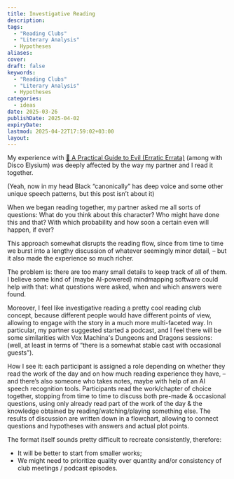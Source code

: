```yaml
---
title: Investigative Reading
description: 
tags:
  - "Reading Clubs"
  - "Literary Analysis"
  - Hypotheses
aliases: 
cover: 
draft: false
keywords: 
  - "Reading Clubs"
  - "Literary Analysis"
  - Hypotheses
categories:
  - ideas
date: 2025-03-26
publishDate: 2025-04-02
expiryDate: 
lastmod: 2025-04-22T17:59:02+03:00
layout: 
---
```


My experience with [📔 A Practical Guide to Evil (Erratic Errata)](https://cuprumbuddy.github.io/cuprum-garden/posts/-a-practical-guide-to-evil-erratic-errata/) (among with Disco Elysium) was deeply affected by the way my partner and I read it together.

(Yeah, now in my head Black “canonically” has deep voice and some other unique speech patterns, but this post isn’t about it)

When we began reading together, my partner asked me all sorts of questions: What do you think about this character? Who might have done this and that? With which probability and how soon a certain even will happen, if ever?

This approach somewhat disrupts the reading flow, since from time to time we burst into a lengthy discussion of whatever seemingly minor detail, – but it also made the experience so much richer.

The problem is: there are too many small details to keep track of all of them. I believe some kind of (maybe AI-powered) mindmapping software could help with that: what questions were asked, when and which answers were found.

Moreover, I feel like investigative reading a pretty cool reading club concept, because different people would have different points of view, allowing to engage with the story in a much more multi-faceted way. In particular, my partner suggested started a podcast, and I feel there will be some similarities with Vox Machina's Dungeons and Dragons sessions: (well, at least in terms of “there is a somewhat stable cast with occasional guests”). 

How I see it: each participant is assigned a role depending on whether they read the work of the day and on how much reading experience they have, – and there’s also someone who takes notes, maybe with help of an AI speech recognition tools. Participants read the work/chapter of choice together, stopping from time to time to discuss both pre-made & occasional questions, using only already read part of the work of the day & the knowledge obtained by reading/watching/playing something else. The results of discussion are written down in a flowchart, allowing to connect questions and hypotheses with answers and actual plot points.

The format itself sounds pretty difficult to recreate consistently, therefore:
- It will be better to start from smaller works;
- We might need to prioritize quality over quantity and/or consistency of club meetings / podcast episodes. 
